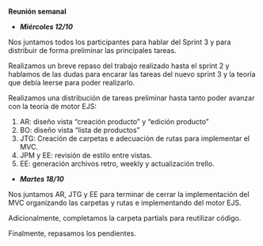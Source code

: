 ﻿**Reunión semanal**

- ***Miércoles 12/10***

Nos juntamos todos los participantes para hablar del Sprint 3 y para distribuir de forma preliminar las principales tareas.

Realizamos un breve repaso del trabajo realizado hasta el sprint 2 y hablamos de las dudas para encarar las tareas del nuevo sprint 3 y la teoría que debía leerse para poder realizarlo.

Realizamos una distribución de tareas preliminar hasta tanto poder avanzar con la teoría de motor EJS:

1. AR: diseño vista “creación producto” y “edición producto”
1. BO: diseño vista “lista de productos”
1. JTG: Creación de carpetas e adecuación de rutas para implementar el MVC.
1. JPM y EE: revisión de estilo entre vistas.
1. EE: generación archivos retro, weekly y actualización trello.

- ***Martes 18/10*** 

Nos juntamos  AR, JTG y EE para terminar de cerrar la implementación del MVC organizando las carpetas y rutas e implementando del motor EJS. 

Adicionalmente, completamos la carpeta partials para reutilizar código.

Finalmente, repasamos los pendientes.



